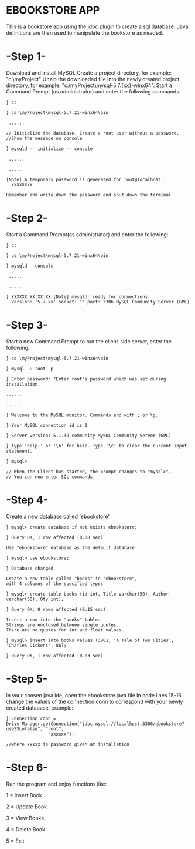 # EBOOKSTORE APP
This is a bookstore app using the jdbc plugin to create a sql database. Java definitions are then used to manipulate the bookstore as needed.

# -Step 1-

Download and install MySQL
Create a project directory, for example: "c:\myProject"
Unzip the downloaded file into the newly created project directory, for example: "c:\myProject\mysql-5.7.{xx}-winx64".
Start a Command Prompt (as administrator) and enter the following commands:
```
} c:

} cd \myProject\mysql-5.7.21-winx64\bin

 ......

// Initialize the database. Create a root user without a password.
//Show the message on console

} mysqld -- initialize -- console

 ......
 
 ...... 
  
[Note] A temporary password is generated for root@localhost :
  xxxxxxxx
  
Remember and write down the password and shut down the terminal
```
# -Step 2-

Start a Command Prompt(as administrator) and enter the following:
```
} c:

} cd \myProject\mysql-5.7.21-winx64\bin

} mysqld --console

 ......
 
 ......
 
} XXXXXX XX:XX:XX [Note] mysqld: ready for connections.
  Version: '5.7.xx' socket: '' port: 3306 MySQL Community Server (GPL)
```
# -Step 3-

Start a new Command Prompt to run the client-side server, enter the following:
```
} cd \myProject\mysql-5.7.21-winx64\bin

} mysql -u root -p

} Enter password: "Enter root's password which was set during installation.

......

......

} Welcome to the MySQL monitor. Commands end with ; or \g.

} Your MySQL connection id is 1

} Server version: 5.1.39-community MySQL Community Server (GPL)

} Type 'help;' or '\h' for help. Type '\c' to clear the current input statement.

} mysql>

// When the Client has started, the prompt changes to "mysql>".
// You can now enter SQL commands.
```
# -Step 4-

Create a new database called 'ebookstore'
```
} mysql> create database if not exists ebookstore;

} Query OK, 1 row affected (0.08 sec)

Use "ebookstore" database as the default database

} mysql> use ebookstore;

} Database changed

Create a new table called "books" in "ebookstore",
with 4 columns of the specified types

} mysql> create table books (id int, Title varchar(50), Author varchar(50), Qty int);

} Query OK, 0 rows affected (0.15 sec)

Insert a row into the "books" table.
Strings are enclosed between single quotes.
There are no quotes for int and float values.

} mysql> insert into books values (3001, 'A Tale of Two Cities', 'Charles Dickens', 86);

} Query OK, 1 row affected (0.03 sec)
```
# -Step 5-

In your chosen java ide, open the ebookstore.java file 
In code lines 15-16 change the values of the connection conn to correspond with your newly created database, example:
```
} Connection conn = DriverManager.getConnection("jdbc:mysql://localhost:3306/ebookstore?useSSL=false", "root",
                "xxxxxx");
                
//where xxxxx is password given at installation
```     
# -Step 6-

Run the program and enjoy functions like:

1 = Insert Book

2 = Update Book

3 = View Books

4 = Delete Book

5 = Exit
